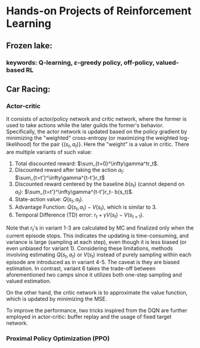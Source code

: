 # Hands-on Projects of Reinforcement Learning

## Frozen lake: 
### keywords: Q-learning, $\varepsilon$-greedy policy, off-policy, valued-based RL

## Car Racing:
### Actor-critic
It consists of actor/policy network and critic network, where the former is used to take actions while the later guilds the former's behavior. 
Specifically, the actor network is updated based on the policy gradient by minimizing the "weighted" cross-entropy (or maximizing the weighted log-likelihood) for the pair $\{(s_t, a_t)\}$. Here the "weight" is a value in critic.
There are multiple variants of such value:
1. Total discounted reward: $\sum_{t=0}^\infty\gamma^tr_t$.
2. Discounted reward after taking the action $a_t$: $\sum_{t=t'}^\infty\gamma^{t-t'}r_t$
3. Discounted reward centered by the baseline $b(s_t)$ (cannot depend on $a_t$): $\sum_{t=t'}^\infty\gamma^{t-t'}r_t- b(s_t)$.
4. State-action value: $Q(s_t, a_t)$.
5. Advantage Function: $Q(s_t, a_t)-V(s_t)$, which is similar to 3.
6. Temporal Difference (TD) error: $r_t+\gamma V(s_t)-V(s_{t+1})$.

Note that $r_t$'s in variant 1-3 are calculated by MC and finalized only when the current episode stops. This indicates the updating is time-consuming, and variance is large (sampling at each step), even though it is less biased (or even unbiased for variant 1).
Considering these limitations, methods involving estimating $Q(s_t, a_t)$ or $V(s_t)$ instead of purely sampling within each episode are introduced as in variant 4-5. The caveat is they are biased estimation. In contrast, variant 6 takes the trade-off between aforementioned two camps since it utilizes both one-step sampling and valued estimation. 

On the other hand, the critic network is to approximate the value function, which is updated by minimizing the MSE. 

To improve the performance, two tricks inspired from the DQN are further employed in actor-critic: buffer replay and the usage of fixed target network.

### Proximal Policy Optimization (PPO)
